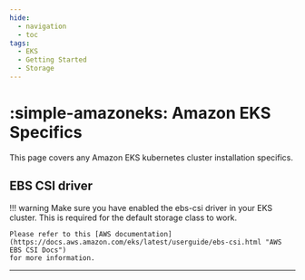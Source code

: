 ```yaml
---
hide:
  - navigation
  - toc
tags:
  - EKS
  - Getting Started
  - Storage
---
```

# :simple-amazoneks: Amazon EKS Specifics

This page covers any Amazon EKS kubernetes cluster installation specifics.

## EBS CSI driver

!!! warning
    Make sure you have enabled the ebs-csi driver in your EKS cluster.
    This is required for the default storage class to work.
    
    Please refer to this [AWS documentation](https://docs.aws.amazon.com/eks/latest/userguide/ebs-csi.html "AWS EBS CSI Docs")
    for more information.

---
